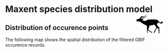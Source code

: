 # Maxent species distribution model <img align="right" height="60" src= image_taxa.png>


## Distribution of occurence points 
The following map shows the spatial distribution of the filtered GBIF occurence records. 

<p align="center">
  <src=(occurrences.png)>
</p>




